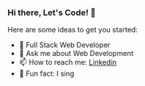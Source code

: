 ### Hi there, Let's Code! 👋

Here are some ideas to get you started:

- 💪 Full Stack Web Developer
- 💬 Ask me about Web Development
- 📫 How to reach me: [Linkedin](https://www.linkedin.com/in/divya-gupta-3a505617a)
- 🤭  Fun fact: I sing
